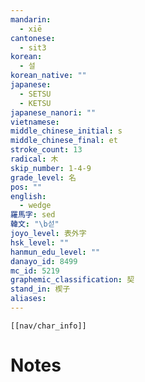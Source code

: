 ```yaml
---
mandarin:
  - xiē
cantonese:
  - sit3
korean:
  - 설
korean_native: ""
japanese:
  - SETSU
  - KETSU
japanese_nanori: ""
vietnamese:
middle_chinese_initial: s
middle_chinese_final: et
stroke_count: 13
radical: 木
skip_number: 1-4-9
grade_level: 名
pos: ""
english:
  - wedge
羅馬字: sed
韓文: "\b섣"
joyo_level: 表外字
hsk_level: ""
hanmun_edu_level: ""
danayo_id: 8499
mc_id: 5219
graphemic_classification: 契
stand_in: 楔子
aliases:
---
```

```meta-bind-embed
[[nav/char_info]]
```

# Notes
